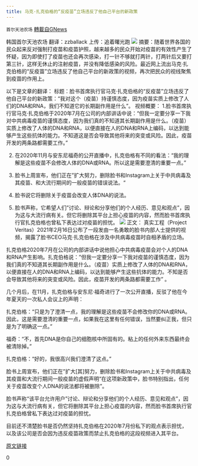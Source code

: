 ```yaml
---
title: 马克·扎克伯格的“反疫苗”立场违反了他自己平台的新政策
---
```

`首尔天池农场` [轉載自GNews](https://gnews.org/zh-hans/1541959/)

韩国首尔天池农场
翻译：zzballack
上传：追着曙光跑
![](https://assets.gnews.org/wp-content/uploads/2021/09/919封面.jpeg)
摘要：随着世界各国的民众起来反对强制打疫苗和疫苗护照，越来越多的民众开始对疫苗的有效性产生了怀疑，因为即使打了疫苗也还会再次感染，打一针不够就打两针，打两针后又要打第三针，这样无休止的注射疫苗，并没有降低感染的风险。最近网上流出马克·扎克伯格的“反疫苗”立场违反了他自己平台的新政策的视频，再次把民众的视线聚焦到疫苗的作用上。

以下是文章的翻译：
标题：脸书首席执行官马克·扎克伯格的“反疫苗”立场违反了他自己平台的新政策：“我对这个（疫苗）持谨慎态度，因为疫苗实质上修改了人们的DNA和RNA，我们不知道它的长期副作用是什么”。
视频概要：
1.脸书首席执行官马克·扎克伯格于2020年7月在公司的内部讲话中说：“但我一定要分享一下我对中共病毒疫苗的谨慎态度，因为我们真的不知道其长期副作用是什么。（疫苗）实质上修改了人体的DNA和RNA，以便直接在人的DNA和RNA上编码，以达到能够产生这些抗体的能力。不知道这是否会导致其他将来的突变或风险。因此，疫苗开发的两条路都需要工作。”

2. 在2020年11月与安东尼福奇的公开直播中，扎克伯格有不同的看法：“我的理解是这些疫苗不会修改人体的DNA或RNA。所以这是需要澄清的重要一点。”

3. 脸书上周宣布，他们正在”扩大努力，删除脸书和Instagram上关于中共病毒及其疫苗、和大流行期间的一般疫苗的错误说法。“

4. 脸书说它将删除关于疫苗会改变人体DNA的说法。

5. 脸书声称，它希望人们”讨论、辩论和分享他们的个人经历、意见和观点”，因为这与大流行病有关。但它将删除其平台上担心疫苗的内容，然而脸书首席执行官扎克伯格也曾私下表达过对疫苗的担忧。
![](https://assets.gnews.org/wp-content/uploads/2021/09/919插图.jpeg)
正文：
真实工程（Project Veritas）2021年2月16日公布了一段发由一名勇敢的脸书内部人士提供的视频，揭露了脸书CEO马克·扎克伯格在涉及中共病毒疫苗时自相矛盾的立场。

扎克伯格2020年7月在公司的内部讲话中说他担心中共病毒疫苗会对个人的DNA和RNA产生影响。扎克伯格说：”但我一定要分享一下我对疫苗的谨慎态度，因为我们真的不知道其长期副作用是什么。（疫苗）实质上修改了人体的DNA和RNA，以便直接在人的DNA和RNA上编码，以达到能够产生这些抗体的能力。不知是否会导致其他将来的突变或风险。因此，疫苗开发的两条路都需要工作” 。

几个月后，在11月，扎克伯格与安东尼·福奇进行了一次公开直播，反驳了他在今年夏天的一次私人会议上的声明：

扎克伯格：“只是为了澄清一点，我的理解是这些疫苗不会修改你的DNA或RNA。因此，这是需要澄清的重要一点，如果我在这里有任何错误，当然要纠正我，但只是为了明确这一点。”

福奇：“不，首先DNA是你自己的细胞核中所固有的。粘上的任何外来东西最终会被清除掉。”

扎克伯格：“好的，我很高兴我们澄清了这点。”

脸书上周宣布，他们正在”扩大[其]努力，删除脸书和Instagram上关于中共病毒及其疫苗和大流行期间一般疫苗的虚假声明“在这项新政策中，脸书特别指出，任何关于疫苗改变个人DNA的说法都将被删除”。

脸书声称“该平台允许用户”讨论、辩论和分享他们的个人经历、意见和观点”，因为这与大流行病有关，但它将删除其平台上担心疫苗的内容，然而脸书首席执行官扎克伯格曾私下表达过对疫苗的担忧。

目前还不清楚脸书是否仍然坚持扎克伯格在2020年7月份私下的观点表示担忧，以及该公司是否会因为违反疫苗政策而禁止扎克伯格的这段视频进入其平台。


[原文链接](https://www.projectveritas.com/news/facebook-ceo-mark-zuckerberg-takes-anti-vax-stance-in-violation-of-his-own/)

0

